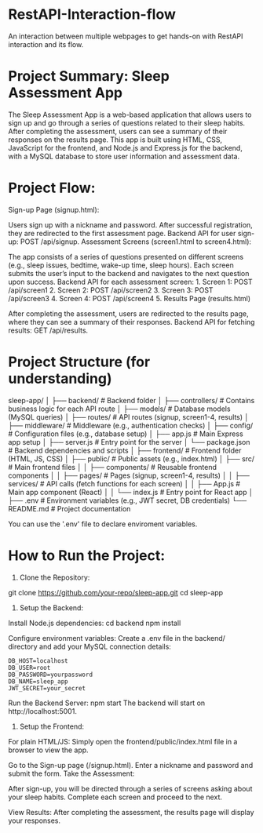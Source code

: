 # RestAPI-Interaction-flow
An interaction between multiple webpages to get hands-on with RestAPI interaction and its flow.

# Project Summary: Sleep Assessment App
The Sleep Assessment App is a web-based application that allows users to sign up and go through a series of questions related to their sleep habits. After completing the assessment, users can see a summary of their responses on the results page. This app is built using HTML, CSS, JavaScript for the frontend, and Node.js and Express.js for the backend, with a MySQL database to store user information and assessment data.

# Project Flow:
Sign-up Page (signup.html):

Users sign up with a nickname and password. After successful registration, they are redirected to the first assessment page.
Backend API for user sign-up: POST /api/signup.
Assessment Screens (screen1.html to screen4.html):

The app consists of a series of questions presented on different screens (e.g., sleep issues, bedtime, wake-up time, sleep hours).
Each screen submits the user’s input to the backend and navigates to the next question upon success.
Backend API for each assessment screen:
    1. Screen 1: POST /api/screen1
    2. Screen 2: POST /api/screen2
    3. Screen 3: POST /api/screen3
    4. Screen 4: POST /api/screen4
    5. Results Page (results.html)

After completing the assessment, users are redirected to the results page, where they can see a summary of their responses.
Backend API for fetching results: GET /api/results.

# Project Structure (for understanding)

sleep-app/
│
├── backend/                    # Backend folder
│   ├── controllers/            # Contains business logic for each API route
│   ├── models/                 # Database models (MySQL queries)
│   ├── routes/                 # API routes (signup, screen1-4, results)
│   ├── middleware/             # Middleware (e.g., authentication checks)
│   ├── config/                 # Configuration files (e.g., database setup)
│   ├── app.js                  # Main Express app setup
│   ├── server.js               # Entry point for the server
│   └── package.json            # Backend dependencies and scripts
│
├── frontend/                   # Frontend folder (HTML, JS, CSS)
│   ├── public/                 # Public assets (e.g., index.html)
│   ├── src/                    # Main frontend files
│   │   ├── components/         # Reusable frontend components
│   │   ├── pages/              # Pages (signup, screen1-4, results)
│   │   ├── services/           # API calls (fetch functions for each screen)
│   │   ├── App.js              # Main app component (React)
│   │   └── index.js            # Entry point for React app
│
├── .env                        # Environment variables (e.g., JWT secret, DB credentials)
└── README.md                   # Project documentation

You can use the '.env' file to declare enviroment variables.

# How to Run the Project:

1. Clone the Repository:

git clone https://github.com/your-repo/sleep-app.git
cd sleep-app

1. Setup the Backend:

Install Node.js dependencies:
cd backend
npm install

Configure environment variables:
    Create a .env file in the backend/ directory and add your MySQL connection details:

    DB_HOST=localhost
    DB_USER=root
    DB_PASSWORD=yourpassword
    DB_NAME=sleep_app
    JWT_SECRET=your_secret

Run the Backend Server:
npm start
The backend will start on http://localhost:5001.

1. Setup the Frontend:

For plain HTML/JS: Simply open the frontend/public/index.html file in a browser to view the app.

Go to the Sign-up page (/signup.html).
Enter a nickname and password and submit the form.
Take the Assessment:

After sign-up, you will be directed through a series of screens asking about your sleep habits.
Complete each screen and proceed to the next.

View Results:
After completing the assessment, the results page will display your responses.
